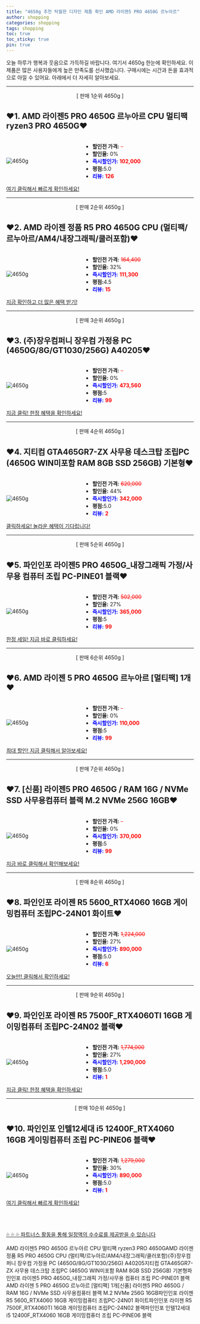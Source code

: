 ```yaml
---
title: "4650g 추천 탁월한 디자인 제품 확인 AMD 라이젠5 PRO 4650G 르누아르"
author: shopping
categories: shopping
tags: shopping
toc: true
toc_sticky: true
pin: true
---
```

오늘 하루가 행복과 웃음으로 가득하길 바랍니다. 여기서 4650g 한눈에 확인하세요. 이 제품은 많은 사용자들에게 높은 만족도를 선사했습니다. 구매시에는 시간과 돈을 효과적으로 아낄 수 있어요. 아래에서 더 자세히 알아보세요.

---
<p class="toplist" style="margin: 0 auto; display: block; width: fit-content;">[ 판매 1순위 4650g ]</p>

<h2><strong>❤️1. AMD 라이젠5 PRO 4650G 르누아르 CPU 멀티팩 ryzen3 PRO 4650G❤️</strong></h2>

<div style="display: flex; align-items: center;">
    <div style="flex: 0.4;">
        <img src="https://thumbnail9.coupangcdn.com/thumbnails/remote/230x230ex/image/vendor_inventory/e08f/702257af24a8da5acd1a74c4a8774bd443e5e08056bbb6886c8d833fada0.jpg" alt="4650g" style="max-width: 100%;">
    </div>
    <div style="flex: 0.6; margin-left: 10px;">
        <ul>
            <li><strong>할인전 가격:</strong> <del style="color: red;">-</del></li>
            <li><strong>할인율:</strong> 0%</li>
            <li><span style='color:blue'><strong>즉시할인가:</strong></span> <span style='color:red'><strong>102,000</strong></span></li>
            <li><strong>평점:</strong>5.0</li>
            <li><span style='color:blue'><strong>리뷰:</strong></span> <span style='color:red'><strong>126</strong></span></li>
        </ul>
    </div>
</div>
<div class="center">
    <a href="https://William4Davisa.github.io?lptag=AF9450613&subid=githubio&pageKey=2347876808&traceid=V0-153&itemId=4071666761&vendorItemId=84083362193" class="myButton">
        여기 클릭해서 빠르게 확인하세요!
    </a>
</div>


---
<p class="toplist" style="margin: 0 auto; display: block; width: fit-content;">[ 판매 2순위 4650g ]</p>

<h2><strong>❤️2. AMD 라이젠 정품 R5 PRO 4650G CPU (멀티팩/르누아르/AM4/내장그래픽/쿨러포함)❤️</strong></h2>

<div style="display: flex; align-items: center;">
    <div style="flex: 0.4;">
        <img src="https://thumbnail6.coupangcdn.com/thumbnails/remote/230x230ex/image/vendor_inventory/f489/508bdfe9b4169866e9e27f2206e2c6edefa9444dc1eda3cd9baa03ec05e4.jpg" alt="4650g" style="max-width: 100%;">
    </div>
    <div style="flex: 0.6; margin-left: 10px;">
        <ul>
            <li><strong>할인전 가격:</strong> <del style="color: red;">164,400</del></li>
            <li><strong>할인율:</strong> 32%</li>
            <li><span style='color:blue'><strong>즉시할인가:</strong></span> <span style='color:red'><strong>111,300</strong></span></li>
            <li><strong>평점:</strong>4.5</li>
            <li><span style='color:blue'><strong>리뷰:</strong></span> <span style='color:red'><strong>15</strong></span></li>
        </ul>
    </div>
</div>
<div class="center">
    <a href="https://William4Davisa.github.io?lptag=AF9450613&subid=githubio&pageKey=6718147548&traceid=V0-153&itemId=15618603939&vendorItemId=87970030060" class="myButton">
        지금 확인하고 더 많은 혜택 받기!
    </a>
</div>


---
<p class="toplist" style="margin: 0 auto; display: block; width: fit-content;">[ 판매 3순위 4650g ]</p>

<h2><strong>❤️3. (주)장우컴퍼니 장우컴 가정용 PC (4650G/8G/GT1030/256G) A40205❤️</strong></h2>

<div style="display: flex; align-items: center;">
    <div style="flex: 0.4;">
        <img src="https://thumbnail8.coupangcdn.com/thumbnails/remote/230x230ex/image/vendor_inventory/15ea/3b8369a5e7f685fb748e03dacebe716c61f4011157196a8a26dfdab2f4b1.jpg" alt="4650g" style="max-width: 100%;">
    </div>
    <div style="flex: 0.6; margin-left: 10px;">
        <ul>
            <li><strong>할인전 가격:</strong> <del style="color: red;">-</del></li>
            <li><strong>할인율:</strong> 0%</li>
            <li><span style='color:blue'><strong>즉시할인가:</strong></span> <span style='color:red'><strong>473,560</strong></span></li>
            <li><strong>평점:</strong>5</li>
            <li><span style='color:blue'><strong>리뷰:</strong></span> <span style='color:red'><strong>99</strong></span></li>
        </ul>
    </div>
</div>
<div class="center">
    <a href="https://William4Davisa.github.io?lptag=AF9450613&subid=githubio&pageKey=7958396988&traceid=V0-153&itemId=21998771954&vendorItemId=89046321329" class="myButton">
        지금 클릭! 한정 혜택을 확인하세요!
    </a>
</div>


---
<p class="toplist" style="margin: 0 auto; display: block; width: fit-content;">[ 판매 4순위 4650g ]</p>

<h2><strong>❤️4. 지티컴 GTA465GR7-ZX 사무용 데스크탑 조립PC (4650G WIN미포함 RAM 8GB SSD 256GB) 기본형❤️</strong></h2>

<div style="display: flex; align-items: center;">
    <div style="flex: 0.4;">
        <img src="https://thumbnail8.coupangcdn.com/thumbnails/remote/230x230ex/image/vendor_inventory/6ca0/785100e00985fc8dd59a161d49db4d1e29ef1d035df6e7ff57821b047277.jpg" alt="4650g" style="max-width: 100%;">
    </div>
    <div style="flex: 0.6; margin-left: 10px;">
        <ul>
            <li><strong>할인전 가격:</strong> <del style="color: red;">620,000</del></li>
            <li><strong>할인율:</strong> 44%</li>
            <li><span style='color:blue'><strong>즉시할인가:</strong></span> <span style='color:red'><strong>342,000</strong></span></li>
            <li><strong>평점:</strong>5.0</li>
            <li><span style='color:blue'><strong>리뷰:</strong></span> <span style='color:red'><strong>2</strong></span></li>
        </ul>
    </div>
</div>
<div class="center">
    <a href="https://William4Davisa.github.io?lptag=AF9450613&subid=githubio&pageKey=7505736959&traceid=V0-153&itemId=19656491453&vendorItemId=86704601388" class="myButton">
        클릭하세요! 놀라운 혜택이 기다립니다!
    </a>
</div>


---
<p class="toplist" style="margin: 0 auto; display: block; width: fit-content;">[ 판매 5순위 4650g ]</p>

<h2><strong>❤️5. 파인인포 라이젠5 PRO 4650G_내장그래픽 가정/사무용 컴퓨터 조립 PC-PINE01 블랙❤️</strong></h2>

<div style="display: flex; align-items: center;">
    <div style="flex: 0.4;">
        <img src="https://thumbnail6.coupangcdn.com/thumbnails/remote/230x230ex/image/vendor_inventory/077d/f1fb51d23876e96b28c1ec5f350dae7db89d151119c80bce0e575df2d07a.jpg" alt="4650g" style="max-width: 100%;">
    </div>
    <div style="flex: 0.6; margin-left: 10px;">
        <ul>
            <li><strong>할인전 가격:</strong> <del style="color: red;">502,000</del></li>
            <li><strong>할인율:</strong> 27%</li>
            <li><span style='color:blue'><strong>즉시할인가:</strong></span> <span style='color:red'><strong>365,000</strong></span></li>
            <li><strong>평점:</strong>5</li>
            <li><span style='color:blue'><strong>리뷰:</strong></span> <span style='color:red'><strong>99</strong></span></li>
        </ul>
    </div>
</div>
<div class="center">
    <a href="https://William4Davisa.github.io?lptag=AF9450613&subid=githubio&pageKey=7972881091&traceid=V0-153&itemId=22089105830&vendorItemId=89136119093" class="myButton">
        한정 세일! 지금 바로 클릭하세요!
    </a>
</div>


---
<p class="toplist" style="margin: 0 auto; display: block; width: fit-content;">[ 판매 6순위 4650g ]</p>

<h2><strong>❤️6. AMD 라이젠 5 PRO 4650G 르누아르 [멀티팩] 1개❤️</strong></h2>

<div style="display: flex; align-items: center;">
    <div style="flex: 0.4;">
        <img src="https://thumbnail10.coupangcdn.com/thumbnails/remote/230x230ex/image/vendor_inventory/0033/6c1d42b338dcaee85741e0c7d454631a4f97751b089f21fc8b5d62fcd4a7.png" alt="4650g" style="max-width: 100%;">
    </div>
    <div style="flex: 0.6; margin-left: 10px;">
        <ul>
            <li><strong>할인전 가격:</strong> <del style="color: red;">-</del></li>
            <li><strong>할인율:</strong> 0%</li>
            <li><span style='color:blue'><strong>즉시할인가:</strong></span> <span style='color:red'><strong>110,000</strong></span></li>
            <li><strong>평점:</strong>5</li>
            <li><span style='color:blue'><strong>리뷰:</strong></span> <span style='color:red'><strong>99</strong></span></li>
        </ul>
    </div>
</div>
<div class="center">
    <a href="https://William4Davisa.github.io?lptag=AF9450613&subid=githubio&pageKey=7249222996&traceid=V0-153&itemId=18436278201&vendorItemId=85577601084" class="myButton">
        최대 할인! 지금 클릭해서 알아보세요!
    </a>
</div>


---
<p class="toplist" style="margin: 0 auto; display: block; width: fit-content;">[ 판매 7순위 4650g ]</p>

<h2><strong>❤️7. [신품] 라이젠5 PRO 4650G / RAM 16G / NVMe SSD 사무용컴퓨터 블랙 M.2 NVMe 256G 16GB❤️</strong></h2>

<div style="display: flex; align-items: center;">
    <div style="flex: 0.4;">
        <img src="https://thumbnail6.coupangcdn.com/thumbnails/remote/230x230ex/image/vendor_inventory/08b7/18ea481e0231a43c0a0d7d53562f11030603d0df9089ed6aad34c6b7df30.jpg" alt="4650g" style="max-width: 100%;">
    </div>
    <div style="flex: 0.6; margin-left: 10px;">
        <ul>
            <li><strong>할인전 가격:</strong> <del style="color: red;">-</del></li>
            <li><strong>할인율:</strong> 0%</li>
            <li><span style='color:blue'><strong>즉시할인가:</strong></span> <span style='color:red'><strong>370,000</strong></span></li>
            <li><strong>평점:</strong>5</li>
            <li><span style='color:blue'><strong>리뷰:</strong></span> <span style='color:red'><strong>99</strong></span></li>
        </ul>
    </div>
</div>
<div class="center">
    <a href="https://William4Davisa.github.io?lptag=AF9450613&subid=githubio&pageKey=8070068338&traceid=V0-153&itemId=22712778563&vendorItemId=89748277407" class="myButton">
        지금 바로 클릭해서 확인해보세요!
    </a>
</div>


---
<p class="toplist" style="margin: 0 auto; display: block; width: fit-content;">[ 판매 8순위 4650g ]</p>

<h2><strong>❤️8. 파인인포 라이젠 R5 5600_RTX4060 16GB 게이밍컴퓨터 조립PC-24N01 화이트❤️</strong></h2>

<div style="display: flex; align-items: center;">
    <div style="flex: 0.4;">
        <img src="https://thumbnail9.coupangcdn.com/thumbnails/remote/230x230ex/image/vendor_inventory/306c/ae1714715c44e5bf0309f1de7f89436980ff3f481597cbfa952c186c7ea6.jpg" alt="4650g" style="max-width: 100%;">
    </div>
    <div style="flex: 0.6; margin-left: 10px;">
        <ul>
            <li><strong>할인전 가격:</strong> <del style="color: red;">1,224,000</del></li>
            <li><strong>할인율:</strong> 27%</li>
            <li><span style='color:blue'><strong>즉시할인가:</strong></span> <span style='color:red'><strong>890,000</strong></span></li>
            <li><strong>평점:</strong>5.0</li>
            <li><span style='color:blue'><strong>리뷰:</strong></span> <span style='color:red'><strong>6</strong></span></li>
        </ul>
    </div>
</div>
<div class="center">
    <a href="https://William4Davisa.github.io?lptag=AF9450613&subid=githubio&pageKey=7939724741&traceid=V0-153&itemId=21864744765&vendorItemId=88912934323" class="myButton">
        오늘만! 클릭해서 확인하세요!
    </a>
</div>


---
<p class="toplist" style="margin: 0 auto; display: block; width: fit-content;">[ 판매 9순위 4650g ]</p>

<h2><strong>❤️9. 파인인포 라이젠 R5 7500F_RTX4060TI 16GB 게이밍컴퓨터 조립PC-24N02 블랙❤️</strong></h2>

<div style="display: flex; align-items: center;">
    <div style="flex: 0.4;">
        <img src="https://thumbnail10.coupangcdn.com/thumbnails/remote/230x230ex/image/vendor_inventory/3273/c203dabca1f0f5fbfdf84a7ab81022f258da081e9a743e2f55ab6179ba2a.jpg" alt="4650g" style="max-width: 100%;">
    </div>
    <div style="flex: 0.6; margin-left: 10px;">
        <ul>
            <li><strong>할인전 가격:</strong> <del style="color: red;">1,774,000</del></li>
            <li><strong>할인율:</strong> 27%</li>
            <li><span style='color:blue'><strong>즉시할인가:</strong></span> <span style='color:red'><strong>1,290,000</strong></span></li>
            <li><strong>평점:</strong>5.0</li>
            <li><span style='color:blue'><strong>리뷰:</strong></span> <span style='color:red'><strong>1</strong></span></li>
        </ul>
    </div>
</div>
<div class="center">
    <a href="https://William4Davisa.github.io?lptag=AF9450613&subid=githubio&pageKey=7939769931&traceid=V0-153&itemId=21865068497&vendorItemId=88913257871" class="myButton">
        지금 클릭! 한정 혜택을 확인하세요!
    </a>
</div>


---
<p class="toplist" style="margin: 0 auto; display: block; width: fit-content;">[ 판매 10순위 4650g ]</p>

<h2><strong>❤️10. 파인인포 인텔12세대 i5 12400F_RTX4060 16GB 게이밍컴퓨터 조립 PC-PINE06 블랙❤️</strong></h2>

<div style="display: flex; align-items: center;">
    <div style="flex: 0.4;">
        <img src="https://thumbnail6.coupangcdn.com/thumbnails/remote/230x230ex/image/vendor_inventory/de6b/8f4e66383f58a7f2abb199bc512af25543e96b4de16f3520e673decfb24e.jpg" alt="4650g" style="max-width: 100%;">
    </div>
    <div style="flex: 0.6; margin-left: 10px;">
        <ul>
            <li><strong>할인전 가격:</strong> <del style="color: red;">1,279,000</del></li>
            <li><strong>할인율:</strong> 30%</li>
            <li><span style='color:blue'><strong>즉시할인가:</strong></span> <span style='color:red'><strong>890,000</strong></span></li>
            <li><strong>평점:</strong>5.0</li>
            <li><span style='color:blue'><strong>리뷰:</strong></span> <span style='color:red'><strong>1</strong></span></li>
        </ul>
    </div>
</div>
<div class="center">
    <a href="https://William4Davisa.github.io?lptag=AF9450613&subid=githubio&pageKey=7984145490&traceid=V0-153&itemId=22168650976&vendorItemId=89215086164" class="myButton">
        여기 클릭해서 빠르게 확인하세요!
    </a>
</div>

<br><br><br>[💦 💦 💦 파트너스 활동을 통해 일정액의 수수료를 제공받을 수 있습니다](https://link.coupang.com/a/bcpT2c)<br><br>AMD 라이젠5 PRO 4650G 르누아르 CPU 멀티팩 ryzen3 PRO 4650GAMD 라이젠 정품 R5 PRO 4650G CPU (멀티팩/르누아르/AM4/내장그래픽/쿨러포함)(주)장우컴퍼니 장우컴 가정용 PC (4650G/8G/GT1030/256G) A40205지티컴 GTA465GR7-ZX 사무용 데스크탑 조립PC (4650G WIN미포함 RAM 8GB SSD 256GB) 기본형파인인포 라이젠5 PRO 4650G_내장그래픽 가정/사무용 컴퓨터 조립 PC-PINE01 블랙AMD 라이젠 5 PRO 4650G 르누아르 [멀티팩] 1개[신품] 라이젠5 PRO 4650G / RAM 16G / NVMe SSD 사무용컴퓨터 블랙 M.2 NVMe 256G 16GB파인인포 라이젠 R5 5600_RTX4060 16GB 게이밍컴퓨터 조립PC-24N01 화이트파인인포 라이젠 R5 7500F_RTX4060TI 16GB 게이밍컴퓨터 조립PC-24N02 블랙파인인포 인텔12세대 i5 12400F_RTX4060 16GB 게이밍컴퓨터 조립 PC-PINE06 블랙